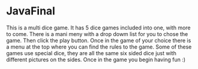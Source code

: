 # JavaFinal
This is a multi dice game. It has 5 dice games included into one, with more to come.
There is a mani meny with a drop dowm list for you to chose the game. 
Then click the play button.
Once in the game of your choice there is a menu at the top where you can find the rules to the game.
Some of these games use special dice, they are all the same six sided dice just with different pictures on the sides.
Once in the game you begin having fun :)
